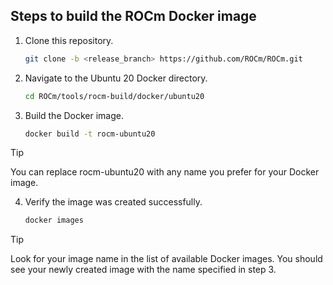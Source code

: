 ## Steps to build the ROCm Docker image

1. Clone this repository.

   ```bash
   git clone -b <release_branch> https://github.com/ROCm/ROCm.git
   ```

2. Navigate to the Ubuntu 20 Docker directory.

    ```bash
    cd ROCm/tools/rocm-build/docker/ubuntu20
    ```

3. Build the Docker image.

   ```bash
   docker build -t rocm-ubuntu20
    ```

>[!TIP]
>You can replace rocm-ubuntu20 with any name you prefer for your Docker image.

4. Verify the image was created successfully.

    ```bash
    docker images
    ```

>[!TIP]
>Look for your image name in the list of available Docker images. You should see your newly created image with the name specified in step 3.
